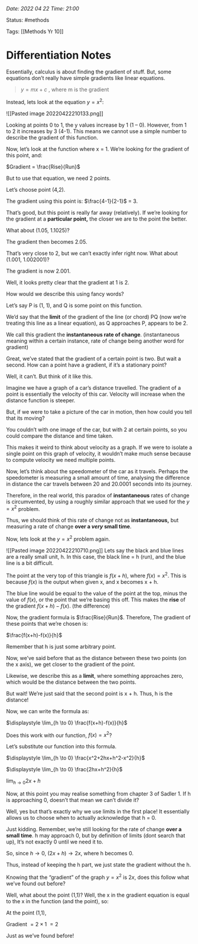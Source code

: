 
*Date: 2022 04 22 Time: 21:00*

Status: #methods

Tags: [[Methods Yr 10]]

# Differentiation Notes

Essentially, calculus is about finding the gradient of stuff. But, some equations don’t really have simple gradients like linear equations.

> $y=mx +c$ , where m is the gradient

Instead, lets look at the equation $y = x^2$:

![[Pasted image 20220422210133.png]]

Looking at points 0 to 1, the y values increase by 1 (1 – 0). However, from 1 to 2 it increases by 3 (4-1). This means we cannot use a simple number to describe the gradient of this function.

Now, let’s look at the function where x = 1. We’re looking for the gradient of this point, and:

$Gradient = \frac{Rise}{Run}$

But to use that equation, we need 2 points.

Let’s choose point (4,2).

The gradient using this point is: $\frac{4-1}{2-1}$ = 3.

That’s good, but this point is really far away (relatively). If we’re looking for the gradient at a **particular point,** the closer we are to the point the better.

What about (1.05, 1.1025)?

The gradient then becomes 2.05.

That’s very close to 2, but we can’t exactly infer right now. What about (1.001, 1.002001)?

The gradient is now 2.001.

Well, it looks pretty clear that the gradient at 1 is 2.

How would we describe this using fancy words?

Let’s say P is (1, 1), and Q is some point on this function.

We’d say that the **limit** of the gradient of the line (or chord) PQ (now we’re treating this line as a linear equation), as Q approaches P, appears to be 2.

We call this gradient the **instantaneous rate of change**. (instantaneous meaning within a certain instance, rate of change being another word for gradient)

Great, we’ve stated that the gradient of a certain point is two. But wait a second. How can a point have a gradient, if it’s a stationary point?

Well, it can’t. But think of it like this.

Imagine we have a graph of a car’s distance travelled. The gradient of a point is essentially the velocity of this car. Velocity will increase when the distance function is steeper.

But, if we were to take a picture of the car in motion, then how could you tell that its moving?

You couldn’t with one image of the car, but with 2 at certain points, so you could compare the distance and time taken.

This makes it weird to think about velocity as a graph. If we were to isolate a single point on this graph of velocity, it wouldn’t make much sense because to compute velocity we need multiple points.

Now, let’s think about the speedometer of the car as it travels. Perhaps the speedometer is measuring a small amount of time, analysing the difference in distance the car travels between 20 and 20.0001 seconds into its journey.

Therefore, in the real world, this paradox of **instantaneous** rates of change is circumvented, by using a roughly similar approach that we used for the $y=x^2$ problem.

Thus, we should think of this rate of change not as **instantaneous,** but measuring a rate of change **over a _very_ small time**.

Now, lets look at the $y=x^2$ problem again.

![[Pasted image 20220422210710.png]]
Lets say the black and blue lines are a really small unit, h. In this case, the black line = h (run), and the blue line is a bit difficult.

The point at the very top of this triangle is $f(x+h)$, where $f(x)=x^2$. This is because $f(x)$ is the output when given x, and x becomes x + h.

The blue line would be equal to the value of the point at the top, minus the value of $f(x)$, or the point that we’re basing this off. This makes the **rise** of the gradient $f(x+h) - f(x)$. (the difference)

Now, the gradient formula is $\frac{Rise}{Run}$. Therefore, The gradient of these points that we’re chosen is:

$\frac{f(x+h)-f(x)}{h}$

Remember that h is just some arbitrary point.

Now, we’ve said before that as the distance between these two points (on the x axis), we get closer to the gradient of the point.

Likewise, we describe this as a **limit**, where something approaches zero, which would be the distance between the two points.

But wait! We’re just said that the second point is x + h. Thus, h is the distance!

Now, we can write the formula as:

$\displaystyle \lim_{h \to 0} \frac{f(x+h)-f(x)}{h}$

Does this work with our function, $f(x)=x^2$?

Let’s substitute our function into this formula.

$\displaystyle \lim_{h \to 0} \frac{x^2+2hx+h^2-x^2}{h}$

$\displaystyle \lim_{h \to 0} \frac{2hx+h^2}{h}$

$\displaystyle \lim_{h \to 0} 2x+h$

Now, at this point you may realise something from chapter 3 of Sadler 1. If h is approaching 0, doesn’t that mean we can’t divide it?

Well, yes but that’s exactly why we use limits in the first place! It essentially allows us to choose when to actually acknowledge that h = 0.

Just kidding. Remember, we’re still looking for the rate of change **over a small time**. h may approach 0, but by definition of limits (dont search that up), It’s not exactly 0 until we need it to.

So, since $h \to 0$, $(2x+h) \to 2x$, where h becomes 0.

Thus, instead of keeping the h part, we just state the gradient without the h.

Knowing that the “gradient” of the graph $y=x^2$ is $2x$, does this follow what we’ve found out before?

Well, what about the point (1,1)? Well, the x in the gradient equation is equal to the x in the function (and the point), so:

At the point (1,1),

Gradient $= 2 \times 1$
				  $= 2$

Just as we’ve found before!